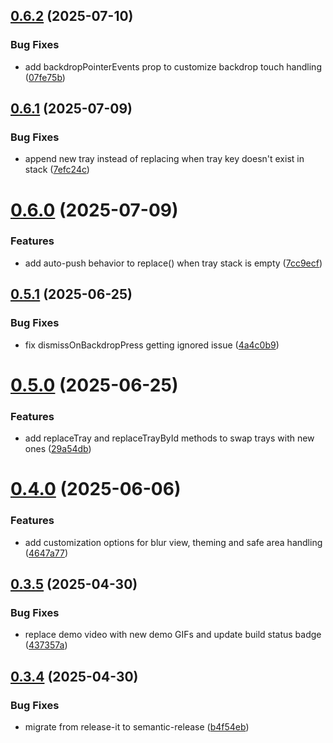 ## [0.6.2](https://github.com/sivantha96/react-native-trays/compare/v0.6.1...v0.6.2) (2025-07-10)


### Bug Fixes

* add backdropPointerEvents prop to customize backdrop touch handling ([07fe75b](https://github.com/sivantha96/react-native-trays/commit/07fe75b26a3022ac01679a2ebd6df80b91eb0499))

## [0.6.1](https://github.com/sivantha96/react-native-trays/compare/v0.6.0...v0.6.1) (2025-07-09)


### Bug Fixes

* append new tray instead of replacing when tray key doesn't exist in stack ([7efc24c](https://github.com/sivantha96/react-native-trays/commit/7efc24cf7d3a6f63db2cd66659bc71e1ba57208f))

# [0.6.0](https://github.com/sivantha96/react-native-trays/compare/v0.5.1...v0.6.0) (2025-07-09)


### Features

* add auto-push behavior to replace() when tray stack is empty ([7cc9ecf](https://github.com/sivantha96/react-native-trays/commit/7cc9ecf1fdd88580209a541e6012058641397e93))

## [0.5.1](https://github.com/sivantha96/react-native-trays/compare/v0.5.0...v0.5.1) (2025-06-25)


### Bug Fixes

* fix dismissOnBackdropPress getting ignored issue ([4a4c0b9](https://github.com/sivantha96/react-native-trays/commit/4a4c0b93bfc3616b55802273ecd08e8107d66e98))

# [0.5.0](https://github.com/sivantha96/react-native-trays/compare/v0.4.0...v0.5.0) (2025-06-25)


### Features

* add replaceTray and replaceTrayById methods to swap trays with new ones ([29a54db](https://github.com/sivantha96/react-native-trays/commit/29a54dbbf98ad9e7dd2b1f6915c5d54a821a2f10))

# [0.4.0](https://github.com/sivantha96/react-native-trays/compare/v0.3.5...v0.4.0) (2025-06-06)


### Features

* add customization options for blur view, theming and safe area handling ([4647a77](https://github.com/sivantha96/react-native-trays/commit/4647a77cdf3634bde9ec2e2f754462e993803be3))

## [0.3.5](https://github.com/sivantha96/react-native-trays/compare/v0.3.4...v0.3.5) (2025-04-30)

### Bug Fixes

- replace demo video with new demo GIFs and update build status badge ([437357a](https://github.com/sivantha96/react-native-trays/commit/437357a7bacd3416e7472a9bb97d555f05b035df))

## [0.3.4](https://github.com/sivantha96/react-native-trays/compare/v0.3.3...v0.3.4) (2025-04-30)

### Bug Fixes

- migrate from release-it to semantic-release ([b4f54eb](https://github.com/sivantha96/react-native-trays/commit/b4f54eb204f11948acef27112211add8a32a9080))
